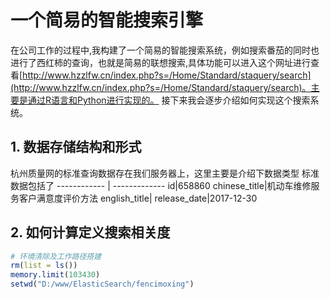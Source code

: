 # 一个简易的智能搜索引擎
  在公司工作的过程中,我构建了一个简易的智能搜索系统，例如搜索番茄的同时也进行了西红柿的查询，也就是简易的联想搜索,具体功能可以进入这个网址进行查看[http://www.hzzlfw.cn/index.php?s=/Home/Standard/staquery/search](http://www.hzzlfw.cn/index.php?s=/Home/Standard/staquery/search)。主要是通过R语言和Python进行实现的。
接下来我会逐步介绍如何实现这个搜索系统。

## 1. 数据存储结构和形式
杭州质量网的标准查询数据存在我们服务器上，这里主要是介绍下数据类型
标准数据包括了
------------ | -------------
id|658860
chinese_title|机动车维修服务客户满意度评价方法
english_title|
release_date|2017-12-30

## 2. 如何计算定义搜索相关度
```R
# 环境清除及工作路径搭建
rm(list = ls())
memory.limit(103430)
setwd("D:/www/ElasticSearch/fencimoxing")
```
